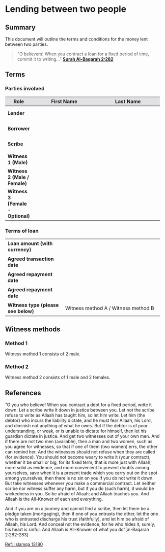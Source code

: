 # Lending between two people

## Summary

This document will outline the terms and conditions for the money lent between two parties.

> "O believers! When you contract a loan for a fixed period of time, commit it to writing..." **[Surah Al-Baqarah 2:282 ](https://quran.com/al-baqarah/282)**

## Terms

### Parties involved

 **Role**                           | **First Name** | **Last Name** 
------------------------------------|----------------|---------------
 **Lender**                         |                |                        
 **Borrower**                       |                |                        
 **Scribe**                         |                |                        
 **Witness 1 (Male)**               |                |                        
 **Witness 2 (Male / Female)**      |                |                      
 **Witness 3 (Female - Optional)**  |                |                       

### Terms of loan

|                              |                  |
|------------------------------|------------------|
| **Loan amount (with currency)** |                  |              
| **Agreed transaction date** |                  |  
| **Agreed repayment date** |                  |  
| **Agreed repayment date** |                  |  
| **Witness type (please see below)** |       Witness method A / Witness method B  |

## Witness methods

### Method 1

Witness method 1 consists of 2 male.

### Method 2

Witness method 2 consists of 1 male and 2 females.

## References

“O you who believe! When you contract a debt for a fixed period, write it down. Let a scribe write it down in justice between you. Let not the scribe refuse to write as Allaah has taught him, so let him write. Let him (the debtor) who incurs the liability dictate, and he must fear Allaah, his Lord, and diminish not anything of what he owes. But if the debtor is of poor understanding, or weak, or is unable to dictate for himself, then let his guardian dictate in justice. And get two witnesses out of your own men. And if there are not two men (available), then a man and two women, such as you agree for witnesses, so that if one of them (two women) errs, the other can remind her. And the witnesses should not refuse when they are called (for evidence). You should not become weary to write it (your contract), whether it be small or big, for its fixed term, that is more just with Allaah; more solid as evidence, and more convenient to prevent doubts among yourselves, save when it is a present trade which you carry out on the spot among yourselves, then there is no sin on you if you do not write it down. But take witnesses whenever you make a commercial contract. Let neither scribe nor witness suffer any harm, but if you do (such harm), it would be wickedness in you. So be afraid of Allaah; and Allaah teaches you. And Allaah is the All-Knower of each and everything.

And if you are on a journey and cannot find a scribe, then let there be a pledge taken (mortgaging), then if one of you entrusts the other, let the one who is entrusted discharge his trust (faithfully), and let him be afraid of Allaah, his Lord. And conceal not the evidence, for he who hides it, surely, his heart is sinful. And Allaah is All-Knower of what you do”[al-Baqarah 2:282-283]

[Ref: Islamqa 13180](https://islamqa.info/en/answers/13180/writing-a-debt-and-having-it-witnessed)

<style>
    table { width: 100%; }
    th { background: #dfe1e5; }
    td:first-child { max-width: 250px; }
    td:not(:first-child) { height: 50px; width: 300px; max-width: 100% }
</style>

<link rel="stylesheet" href="https://cdnjs.cloudflare.com/ajax/libs/github-markdown-css/5.1.0/github-markdown.min.css" integrity="sha512-KUoB3bZ1XRBYj1QcH4BHCQjurAZnCO3WdrswyLDtp7BMwCw7dPZngSLqILf68SGgvnWHTD5pPaYrXi6wiRJ65g==" crossorigin="anonymous" referrerpolicy="no-referrer" />
